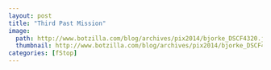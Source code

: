 ```yaml
---
layout: post
title: "Third Past Mission"
image:
  path: http://www.botzilla.com/blog/archives/pix2014/bjorke_DSCF4320.jpg
  thumbnail: http://www.botzilla.com/blog/archives/pix2014/bjorke_DSCF4320.jpg
categories: [fStop]
---
```


